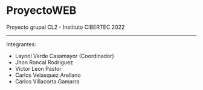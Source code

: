 # ProyectoWEB
Proyecto grupal CL2 - Instituto CIBERTEC 2022
*************************************************
Integrantes:
- Laynol Verde Casamayor (Coordinador)
- Jhon Roncal Rodriguez
- Victor Leon Pastor
- Carlos Velasquez Arellano
- Carlos Villacorta Gamarra
